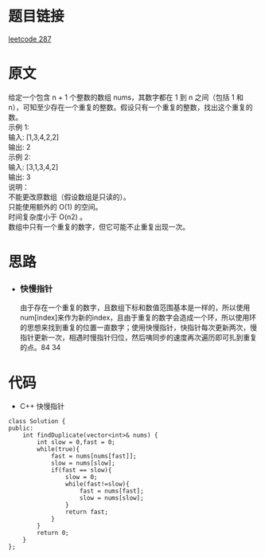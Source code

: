 # 题目链接
[leetcode 287](https://leetcode-cn.com/problems/find-the-duplicate-number/)

# 原文
给定一个包含 n + 1 个整数的数组 nums，其数字都在 1 到 n 之间（包括 1 和 n），可知至少存在一个重复的整数。假设只有一个重复的整数，找出这个重复的数。  
示例 1:  
输入: [1,3,4,2,2]  
输出: 2  
示例 2:  
输入: [3,1,3,4,2]  
输出: 3   
说明：  
不能更改原数组（假设数组是只读的）。  
只能使用额外的 O(1) 的空间。  
时间复杂度小于 O(n2) 。   
数组中只有一个重复的数字，但它可能不止重复出现一次。

# 思路
- ### **快慢指针**
  由于存在一个重复的数字，且数组下标和数值范围基本是一样的，所以使用num[index]来作为新的index，且由于重复的数字会造成一个环，所以使用环的思想来找到重复的位置一直数字；使用快慢指针，快指针每次更新两次，慢指针更新一次，相遇时慢指针归位，然后咦同步的速度再次遍历即可扎到重复的点。84 34  

# 代码
- C++ 快慢指针
```
class Solution {
public:
    int findDuplicate(vector<int>& nums) {
        int slow = 0,fast = 0;
        while(true){
            fast = nums[nums[fast]];
            slow = nums[slow];
            if(fast == slow){
                slow = 0;
                while(fast!=slow){
                    fast = nums[fast];
                    slow = nums[slow];
                }
                return fast;
            }
        }
        return 0;
    }
};
```